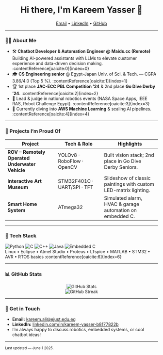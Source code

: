 <!-- Hi there 👋 -->
<h1 align="center">Hi there, I'm Kareem Yasser 👋</h1>
<p align="center">
  <a href="mailto:kareem.ali@ejust.edu.eg">Email</a> •
  <a href="https://www.linkedin.com/in/kareem-yasser-b8177822b/">LinkedIn</a> •
  <a href="https://github.com/kareemyasser1">GitHub</a>
</p>

---

### 👨‍💻 About Me
- 🛠 **Chatbot Developer & Automation Engineer @ Maids.cc (Remote)**  
  Building AI-powered assistants with LLMs to elevate customer experience and data-driven decision making. :contentReference[oaicite:0]{index=0}  
- 🎓 **CS Engineering senior** @ Egypt-Japan Univ. of Sci. & Tech. — CGPA 3.86/4.0 (Top 5 %). :contentReference[oaicite:1]{index=1}  
- 🏆 1st place **JAC-ECC PBL Competition ’24** & 2nd place **Go Dive Derby ’24**. :contentReference[oaicite:2]{index=2}  
- 🤖 Lead & judge in national robotics events (NASA Space Apps, IEEE RAS, Robot Challenge Egypt). :contentReference[oaicite:3]{index=3}  
- 🌱 Currently diving into **AWS Machine Learning** & scaling AI pipelines. :contentReference[oaicite:4]{index=4}  

---

### 🚀 Projects I’m Proud Of
| Project | Tech & Role | Highlights |
|---------|-------------|------------|
| **ROV – Remotely Operated Underwater Vehicle** | YOLOv8 · RoboFlow · OpenCV | Built vision stack; 2nd place in Go Dive Derby Seniors. |
| **Interactive Art Museum** | STM32F401C · UART/SPI · TFT | Slideshow of classic paintings with custom LED-matrix lighting. |
| **Smart Home System** | ATmega32 | Simulated alarm, HVAC & garage automation on embedded C. | :contentReference[oaicite:5]{index=5}  

---

### 🧰 Tech Stack
![Python](https://img.shields.io/badge/-Python-05122A?style=flat&logo=python) ![C](https://img.shields.io/badge/-C-05122A?style=flat&logo=c) ![C++](https://img.shields.io/badge/-C++-05122A?style=flat&logo=c%2B%2B) ![Java](https://img.shields.io/badge/-Java-05122A?style=flat&logo=openjdk)
![Embedded C](https://img.shields.io/badge/-Embedded%20C-05122A?style=flat)  
Linux • Eclipse • Atmel Studio • Proteus • LTspice • MATLAB • STM32 • AVR • RTOS basics :contentReference[oaicite:6]{index=6}  

---

### 📊 GitHub Stats
<p align="center">
  <img src="https://github-readme-stats.vercel.app/api?username=kareemyasser1&show_icons=true&hide_rank=true" alt="GitHub Stats" />
  <br/>
  <img src="https://github-readme-streak-stats.herokuapp.com/?user=kareemyasser1" alt="GitHub Streak" />
</p>

---

### 💬 Get in Touch
- **Email:** kareem.ali@ejust.edu.eg  
- **LinkedIn:** [linkedin.com/in/kareem-yasser-b8177822b](https://www.linkedin.com/in/kareem-yasser-b8177822b/)  
- I’m always happy to discuss robotics, embedded systems, or cool chatbot ideas!

---

<sub>Last updated — June 1 2025.</sub>
